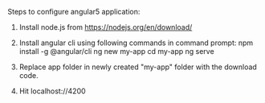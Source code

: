 Steps to configure angular5 application:

1. Install node.js from https://nodejs.org/en/download/

2. Install angular cli using following commands in command prompt:
    npm install -g @angular/cli
    ng new my-app
    cd my-app
    ng serve
    
3. Replace app folder in newly created "my-app" folder with the download code.

4. Hit localhost://4200
    
